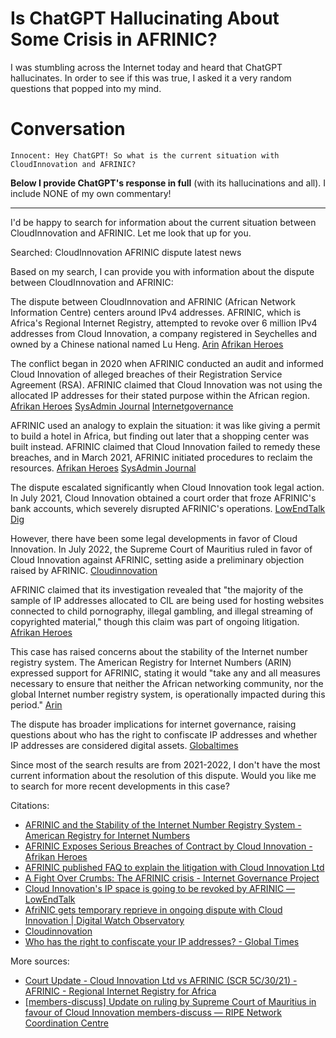 # Is ChatGPT Hallucinating About Some Crisis in AFRINIC?

I was stumbling across the Internet today and heard that ChatGPT hallucinates. In order to see if this was true, I asked it a very random questions that popped into my mind.

# Conversation
`Innocent: Hey ChatGPT! So what is the current situation with CloudInnovation and AFRINIC?`

**Below I provide ChatGPT's response in full** (with its hallucinations and all). I include NONE of my own commentary!

-------------------


I'd be happy to search for information about the current situation between CloudInnovation and AFRINIC. Let me look that up for you.

Searched: CloudInnovation AFRINIC dispute latest news

Based on my search, I can provide you with information about the dispute between CloudInnovation and AFRINIC:

The dispute between CloudInnovation and AFRINIC (African Network Information Centre) centers around IPv4 addresses. 
AFRINIC, which is Africa's Regional Internet Registry, attempted to revoke over 6 million IPv4 addresses from Cloud Innovation,
a company registered in Seychelles and owned by a Chinese national named Lu Heng. [Arin](https://www.arin.net/blog/2021/08/27/afrinic-and-the-stability-of-the-internet-number-registry-system/) [Afrikan Heroes](https://afrikanheroes.com/2022/08/30/afrinic-exposes-serious-breaches-of-contract-by-cloud-innovation/)

The conflict began in 2020 when AFRINIC conducted an audit and informed Cloud Innovation of alleged breaches of their Registration Service Agreement (RSA). AFRINIC claimed that Cloud Innovation was not using the allocated IP addresses for their stated purpose within the African region. [Afrikan Heroes](https://afrikanheroes.com/2022/08/30/afrinic-exposes-serious-breaches-of-contract-by-cloud-innovation/) [SysAdmin Journal](https://sysadmin-journal.com/afrinic-published-faq-to-explain-the-litigation-with-cloud-innovation-ltd/) [Internetgovernance](https://www.internetgovernance.org/2021/08/19/a-fight-over-crumbs-the-afrinic-crisis/)

AFRINIC used an analogy to explain the situation: it was like giving a permit to build a hotel in Africa, but finding out later that a shopping center was built instead. AFRINIC claimed that Cloud Innovation failed to remedy these breaches, and in March 2021, AFRINIC initiated procedures to reclaim the resources. [Afrikan Heroes](https://afrikanheroes.com/2022/08/30/afrinic-exposes-serious-breaches-of-contract-by-cloud-innovation/) [SysAdmin Journal](https://sysadmin-journal.com/afrinic-published-faq-to-explain-the-litigation-with-cloud-innovation-ltd/)

The dispute escalated significantly when Cloud Innovation took legal action. In July 2021, Cloud Innovation obtained a court order that froze AFRINIC's bank accounts, which severely disrupted AFRINIC's operations. [LowEndTalk](https://lowendtalk.com/discussion/172579/cloud-innovations-ip-space-is-going-to-be-revoked-by-afrinic) [Dig](https://dig.watch/updates/afrinic-gets-temporary-reprieve-ongoing-dispute-cloud-innovation)

However, there have been some legal developments in favor of Cloud Innovation. In July 2022, the Supreme Court of Mauritius ruled in favor of Cloud Innovation against AFRINIC, setting aside a preliminary objection raised by AFRINIC. [Cloudinnovation](https://cloudinnovation.org/press-release5.html)

AFRINIC claimed that its investigation revealed that "the majority of the sample of IP addresses allocated to CIL are being used for hosting websites connected to child pornography, illegal gambling, and illegal streaming of copyrighted material," though this claim was part of ongoing litigation. [Afrikan Heroes](https://afrikanheroes.com/2022/08/30/afrinic-exposes-serious-breaches-of-contract-by-cloud-innovation/)

This case has raised concerns about the stability of the Internet number registry system. The American Registry for Internet Numbers (ARIN) expressed support for AFRINIC, stating it would "take any and all measures necessary to ensure that neither the African networking community, nor the global Internet number registry system, is operationally impacted during this period." [Arin](https://www.arin.net/blog/2021/08/27/afrinic-and-the-stability-of-the-internet-number-registry-system/)

The dispute has broader implications for internet governance, raising questions about who has the right to confiscate IP addresses and whether IP addresses are considered digital assets. [Globaltimes](https://www.globaltimes.cn/page/202112/1241650.shtml)

Since most of the search results are from 2021-2022, I don't have the most current information about the resolution of this dispute. Would you like me to search for more recent developments in this case?

Citations:
- [AFRINIC and the Stability of the Internet Number Registry System - American Registry for Internet Numbers](https://www.arin.net/blog/2021/08/27/afrinic-and-the-stability-of-the-internet-number-registry-system/)
- [AFRINIC Exposes Serious Breaches of Contract by Cloud Innovation - Afrikan Heroes](https://afrikanheroes.com/2022/08/30/afrinic-exposes-serious-breaches-of-contract-by-cloud-innovation/)
- [AFRINIC published FAQ to explain the litigation with Cloud Innovation Ltd](https://sysadmin-journal.com/afrinic-published-faq-to-explain-the-litigation-with-cloud-innovation-ltd/)
- [A Fight Over Crumbs: The AFRINIC crisis - Internet Governance Project](https://www.internetgovernance.org/2021/08/19/a-fight-over-crumbs-the-afrinic-crisis/)
- [Cloud Innovation's IP space is going to be revoked by AFRINIC — LowEndTalk](https://lowendtalk.com/discussion/172579/cloud-innovations-ip-space-is-going-to-be-revoked-by-afrinic)
- [AfriNIC gets temporary reprieve in ongoing dispute with Cloud Innovation | Digital Watch Observatory](https://dig.watch/updates/afrinic-gets-temporary-reprieve-ongoing-dispute-cloud-innovation)
- [Cloudinnovation](https://cloudinnovation.org/press-release5.html)
- [Who has the right to confiscate your IP addresses? - Global Times](https://www.globaltimes.cn/page/202112/1241650.shtml)

More sources:
- [Court Update - Cloud Innovation Ltd vs AFRINIC (SCR 5C/30/21) - AFRINIC - Regional Internet Registry for Africa](https://afrinic.net/20220215-court-update-cloud-innovation-ltd-vs-afrinic-scr-5c-30-21)
- [[members-discuss] Update on ruling by Supreme Court of Mauritius in favour of Cloud Innovation members-discuss — RIPE Network Coordination Centre](https://www.ripe.net/ripe/mail/archives/members-discuss/2022-July/004595.html)
